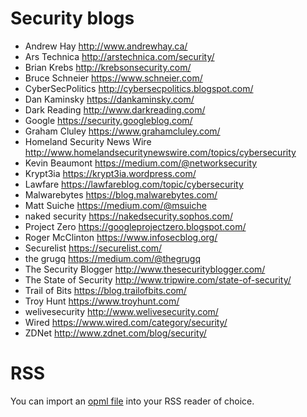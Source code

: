 # Security blogs

* Andrew Hay http://www.andrewhay.ca/
* Ars Technica http://arstechnica.com/security/
* Brian Krebs http://krebsonsecurity.com/
* Bruce Schneier https://www.schneier.com/
* CyberSecPolitics http://cybersecpolitics.blogspot.com/
* Dan Kaminsky https://dankaminsky.com/
* Dark Reading http://www.darkreading.com/
* Google https://security.googleblog.com/
* Graham Cluley https://www.grahamcluley.com/
* Homeland Security News Wire http://www.homelandsecuritynewswire.com/topics/cybersecurity
* Kevin Beaumont https://medium.com/@networksecurity
* Krypt3ia https://krypt3ia.wordpress.com/
* Lawfare https://lawfareblog.com/topic/cybersecurity
* Malwarebytes https://blog.malwarebytes.com/
* Matt Suiche https://medium.com/@msuiche
* naked security https://nakedsecurity.sophos.com/
* Project Zero https://googleprojectzero.blogspot.com/
* Roger McClinton https://www.infosecblog.org/
* Securelist https://securelist.com/
* the grugq https://medium.com/@thegrugq
* The Security Blogger http://www.thesecurityblogger.com/
* The State of Security http://www.tripwire.com/state-of-security/
* Trail of Bits https://blog.trailofbits.com/
* Troy Hunt https://www.troyhunt.com/
* welivesecurity http://www.welivesecurity.com/
* Wired https://www.wired.com/category/security/
* ZDNet http://www.zdnet.com/blog/security/

# RSS

You can import an [opml file](https://github.com/kaizensoze/security-blogs/blob/master/security_blogs.opml) into your RSS reader of choice.